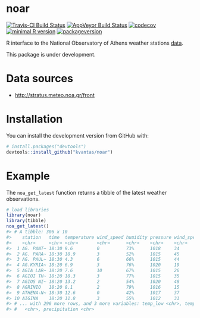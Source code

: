 <!-- README.md is generated from README.Rmd. Please edit that file -->
noar
====

[![Travis-CI Build
Status](https://travis-ci.org/kvantas/noar.svg?branch=master)](https://travis-ci.org/kvantas/noar)
[![AppVeyor Build
Status](https://ci.appveyor.com/api/projects/status/github/kvantas/noar?branch=master&svg=true)](https://ci.appveyor.com/project/kvantas/noar)
[![codecov](https://codecov.io/github/kvantas/noar/branch/master/graphs/badge.svg)](https://codecov.io/gh/kvantas/noar)
[![minimal R
version](https://img.shields.io/badge/R%3E%3D-3.4.0-6666ff.svg)](https://cran.r-project.org/)
[![packageversion](https://img.shields.io/badge/Package%20version-0.0.0.9000-orange.svg?style=flat-square)](https://github.com/kvantas/noar)

<!-- Short description of the package -->
R interface to the National Observatory of Athens weather stations
[data](http://www.noa.gr).

This package is under development.

Data sources
============

-   <http://stratus.meteo.noa.gr/front>

Installation
============

You can install the development version from GitHub with:

``` r
# install.packages("devtools")
devtools::install_github("kvantas/noar")
```

Example
=======

The `noa_get_latest` function returns a tibble of the latest weather
observations.

``` r
# load libraries
library(noar)
library(tibble)
noa_get_latest()
#> # A tibble: 306 x 10
#>    station   time  temperature wind_speed humidity pressure wind_speed_max
#>    <chr>     <chr> <chr>       <chr>      <chr>    <chr>    <chr>         
#>  1 AG. PANT~ 18:30 9.6         0          73%      1018     34            
#>  2 AG. PARA~ 18:30 10.9        3          52%      1015     45            
#>  3 AG. PAUL~ 18:30 4.3         6          66%      1015     44            
#>  4 AG.KYRIA~ 18:20 6.9         3          76%      1020     19            
#>  5 AGIA LAR~ 18:20 7.6         10         67%      1015     26            
#>  6 AGIOI TH~ 18:20 10.3        3          77%      1015     35            
#>  7 AGIOS NI~ 18:20 13.2        2          54%      1020     48            
#>  8 AGRINIO   18:20 8.1         2          79%      1016     15            
#>  9 ATHENA-N~ 18:30 12.6        0          42%      1017     37            
#> 10 AIGINA    18:20 11.8        3          55%      1012     31            
#> # ... with 296 more rows, and 3 more variables: temp_low <chr>, temp_high
#> #   <chr>, precipitation <chr>
```

<!-- * Installation instructions -->
<!-- * Brief demonstration usage -->
<!-- * If applicable, how the package compares to other similar packages and/or how it relates to other packages -->
<!-- * Citation information -->
